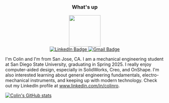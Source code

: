 <div align = "center">
<h3 style="text-align: center;">What's up</h3>
</div>

<div id="header" align="center">
  <img src="https://i.giphy.com/media/v1.Y2lkPTc5MGI3NjExN3N2Mjdxd2VsbGo5a3l5aHRvZHNkMGMzMXJxM3M0bWt2ODhvNHRlZSZlcD12MV9pbnRlcm5hbF9naWZfYnlfaWQmY3Q9cw/0mUTv7Yu0TFn0SGSN2/giphy.gif" width="100"/>
</div>

<div align="center">
<div id="badges">
  <a href = "https://www.linkedin.com/in/colinro">
  <img src = "https://img.shields.io/badge/LinkedIn-blue?logo=linkedin&logoColor=white" alt="LinkedIn Badge"/>
  </a> 
  <a href = "mailto: colinwhoa@gmail.com">
  <img src = "https://img.shields.io/badge/Gmail-red?logo=gmail&logoColor=white" alt="Gmail Badge"/>
  </a>
</div>
</div>

I'm Colin and I'm from San Jose, CA. I am a mechanical engineering student at San Diego State University, graduating in Spring 2025. I really enjoy computer-aided design, especially in SolidWorks, Creo, and OnShape. I'm also interested learning about general engineering fundamentals, electro-mechanical instruments, and keeping up with modern technology. Check out my LinkedIn profile at www.linkedin.com/in/colinro.

[![Colin's GitHub stats](https://github-readme-stats.vercel.app/api?username=colinro1)](https://github.com/colinro1/github-readme-stats)
